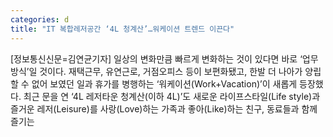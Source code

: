 ```yaml
---
categories: d
title: "IT 복합레저공간 ‘4L 청계산’…워케이션 트렌드 이끈다"
---
```

[정보통신신문=김연균기자] 일상의 변화만큼 빠르게 변화하는 것이 있다면 바로 &lsquo;업무 방식&rsquo;일 것이다. 재택근무, 유연근로, 거점오피스 등이 보편화됐고, 한발 더 나아가 양립할 수 없어 보였던 일과 휴가를 병행하는 &lsquo;워케이션(Work+Vacation)&rsquo;이 새롭게 등장했다. 최근 문을 연 &lsquo;4L 레저타운 청계산(이하 4L)&rsquo;도 새로운 라이프스타일(Life style)과 즐거운 레저(Leisure)를 사랑(Love)하는 가족과 좋아(Like)하는 친구, 동료들과 함께 즐기는